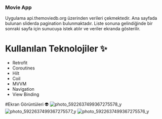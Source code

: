 ### Movie App
Uygulama api.themoviedb.org üzerinden verileri çekmektedir. Ana sayfada bulunan sliderda pagination bulunmaktadır. Liste sonuna gelindiğinde bir sonraki sayfa için sunucuya istek atılır ve veriler ekranda gösterilir. 

# Kullanılan Teknolojiler ✨
- Retrofit
- Coroutines
- Hilt
- Coil
- MVVM
- Navigation
- View Binding

#Ekran Görüntüleri 👽
![photo_5922637499367275578_y](https://user-images.githubusercontent.com/14194362/212773835-545451e8-50e1-40d2-bebe-4a7f3975fe20.jpg)
![photo_5922637499367275577_y](https://user-images.githubusercontent.com/14194362/212773838-b298df15-d1df-40c4-b2b7-40322dce1705.jpg)
![photo_5922637499367275576_y](https://user-images.githubusercontent.com/14194362/212773842-b7a6430e-c159-41ce-9702-22d76f029f93.jpg)
